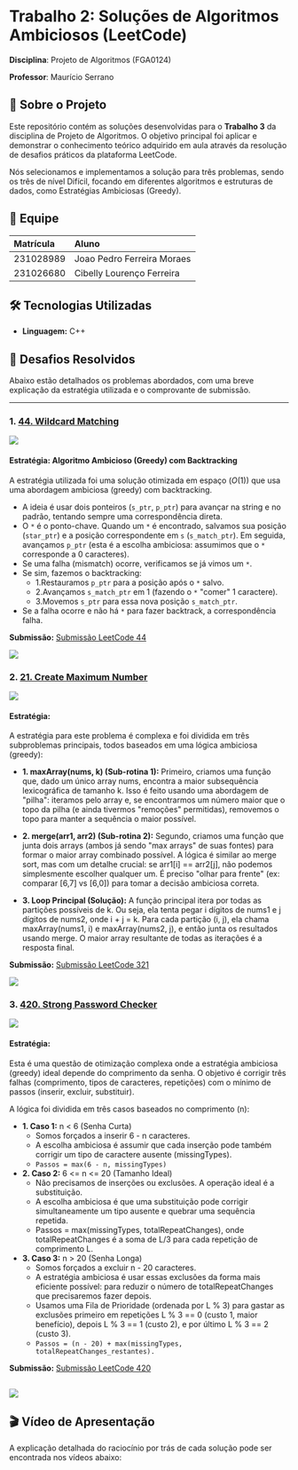 # Trabalho 2: Soluções de Algoritmos Ambiciosos (LeetCode)

**Disciplina**: Projeto de Algoritmos (FGA0124) 

**Professor**: Maurício Serrano

## 📖 Sobre o Projeto

Este repositório contém as soluções desenvolvidas para o **Trabalho 3** da disciplina de Projeto de Algoritmos. O objetivo principal foi aplicar e demonstrar o conhecimento teórico adquirido em aula através da resolução de desafios práticos da plataforma LeetCode.

Nós selecionamos e implementamos a solução para três problemas, sendo os três de nível Difícil, focando em diferentes algoritmos e estruturas de dados, como Estratégias Ambiciosas (Greedy).

## 👥 Equipe

| Matrícula  | Aluno                               |
| :--------- | :---------------------------------- |
| 231028989  | Joao Pedro Ferreira Moraes          |
| 231026680  | Cibelly Lourenço Ferreira           |


## 🛠️ Tecnologias Utilizadas

- **Linguagem:** C++

## 🚀 Desafios Resolvidos

Abaixo estão detalhados os problemas abordados, com uma breve explicação da estratégia utilizada e o comprovante de submissão.

---
### 1. [44. Wildcard Matching](https://leetcode.com/problems/wildcard-matching/description/)
![](assets/44.png)


#### **Estratégia: Algoritmo Ambicioso (Greedy) com Backtracking** 
A estratégia utilizada foi uma solução otimizada em espaço ($O(1)$) que usa uma abordagem ambiciosa (greedy) com backtracking.

- A ideia é usar dois ponteiros (`s_ptr`, `p_ptr`) para avançar na string e no padrão, tentando sempre uma correspondência direta.
- O `*` é o ponto-chave. Quando um `*` é encontrado, salvamos sua posição (`star_ptr`) e a posição correspondente em `s` (`s_match_ptr`). Em seguida, avançamos `p_ptr` (esta é a escolha ambiciosa: assumimos que o `*` corresponde a 0 caracteres).
- Se uma falha (mismatch) ocorre, verificamos se já vimos um `*`.
- Se sim, fazemos o backtracking:
    - 1.Restauramos `p_ptr` para a posição após o `*` salvo.
    - 2.Avançamos `s_match_ptr` em 1 (fazendo o `*` "comer" 1 caractere).
    - 3.Movemos `s_ptr` para essa nova posição `s_match_ptr`.
- Se a falha ocorre e não há `*` para fazer backtrack, a correspondência falha.

**Submissão:**
[Submissão LeetCode 44](https://leetcode.com/problems/wildcard-matching/submissions/1807087294)

![](assets/44Submit.png)

### 2. [21. Create Maximum Number](https://leetcode.com/problems/create-maximum-number/description/)
![](assets/321.png)


#### **Estratégia:** 
A estratégia para este problema é complexa e foi dividida em três subproblemas principais, todos baseados em uma lógica ambiciosa (greedy):

- **1. maxArray(nums, k) (Sub-rotina 1):** Primeiro, criamos uma função que, dado um único array nums, encontra a maior subsequência lexicográfica de tamanho k. Isso é feito usando uma abordagem de "pilha": iteramos pelo array e, se encontrarmos um número maior que o topo da pilha (e ainda tivermos "remoções" permitidas), removemos o topo para manter a sequência o maior possível.

- **2. merge(arr1, arr2) (Sub-rotina 2):** Segundo, criamos uma função que junta dois arrays (ambos já sendo "max arrays" de suas fontes) para formar o maior array combinado possível. A lógica é similar ao merge sort, mas com um detalhe crucial: se arr1[i] == arr2[j], não podemos simplesmente escolher qualquer um. É preciso "olhar para frente" (ex: comparar [6,7] vs [6,0]) para tomar a decisão ambiciosa correta.

- **3. Loop Principal (Solução):** A função principal itera por todas as partições possíveis de k. Ou seja, ela tenta pegar i dígitos de nums1 e j dígitos de nums2, onde i + j = k. Para cada partição (i, j), ela chama maxArray(nums1, i) e maxArray(nums2, j), e então junta os resultados usando merge. O maior array resultante de todas as iterações é a resposta final.

**Submissão:**
[Submissão LeetCode 321](https://leetcode.com/problems/create-maximum-number/submissions/1807090880)

![](assets/321Submit.png)


### 3. [420. Strong Password Checker](https://leetcode.com/problems/strong-password-checker/description/)
![](assets/420.png)


#### **Estratégia:** 
Esta é uma questão de otimização complexa onde a estratégia ambiciosa (greedy) ideal depende do comprimento da senha. O objetivo é corrigir três falhas (comprimento, tipos de caracteres, repetições) com o mínimo de passos (inserir, excluir, substituir).

A lógica foi dividida em três casos baseados no comprimento (n):

- **1. Caso 1:** n < 6 (Senha Curta)
    - Somos forçados a inserir 6 - n caracteres.
    - A escolha ambiciosa é assumir que cada inserção pode também corrigir um tipo de caractere ausente (missingTypes).
    - `Passos = max(6 - n, missingTypes)`
- **2. Caso 2:** 6 <= n <= 20 (Tamanho Ideal)
    - Não precisamos de inserções ou exclusões. A operação ideal é a substituição.
    - A escolha ambiciosa é que uma substituição pode corrigir simultaneamente um tipo ausente e quebrar uma sequência repetida.
    - Passos = max(missingTypes, totalRepeatChanges), onde totalRepeatChanges é a soma de L/3 para cada repetição de comprimento L.
- **3. Caso 3:** n > 20 (Senha Longa)
    - Somos forçados a excluir n - 20 caracteres.
    - A estratégia ambiciosa é usar essas exclusões da forma mais eficiente possível: para reduzir o número de totalRepeatChanges que precisaremos fazer depois.
    - Usamos uma Fila de Prioridade (ordenada por L % 3) para gastar as exclusões primeiro em repetições L % 3 == 0 (custo 1, maior benefício), depois L % 3 == 1 (custo 2), e por último L % 3 == 2 (custo 3).
    - `Passos = (n - 20) + max(missingTypes, totalRepeatChanges_restantes).`

**Submissão:**
[Submissão LeetCode 420](https://leetcode.com/problems/strong-password-checker/submissions/1807092210)

![](assets/420Submit.png)
---

## 🎬 Vídeo de Apresentação

A explicação detalhada do raciocínio por trás de cada solução pode ser encontrada nos vídeos abaixo:





